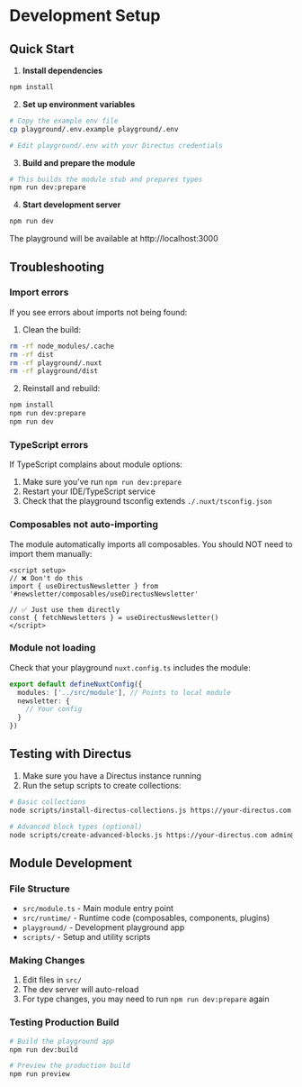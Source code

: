 # Development Setup

## Quick Start

1. **Install dependencies**
```bash
npm install
```

2. **Set up environment variables**
```bash
# Copy the example env file
cp playground/.env.example playground/.env

# Edit playground/.env with your Directus credentials
```

3. **Build and prepare the module**
```bash
# This builds the module stub and prepares types
npm run dev:prepare
```

4. **Start development server**
```bash
npm run dev
```

The playground will be available at http://localhost:3000

## Troubleshooting

### Import errors

If you see errors about imports not being found:

1. Clean the build:
```bash
rm -rf node_modules/.cache
rm -rf dist
rm -rf playground/.nuxt
rm -rf playground/dist
```

2. Reinstall and rebuild:
```bash
npm install
npm run dev:prepare
npm run dev
```

### TypeScript errors

If TypeScript complains about module options:

1. Make sure you've run `npm run dev:prepare`
2. Restart your IDE/TypeScript service
3. Check that the playground tsconfig extends `./.nuxt/tsconfig.json`

### Composables not auto-importing

The module automatically imports all composables. You should NOT need to import them manually:

```vue
<script setup>
// ❌ Don't do this
import { useDirectusNewsletter } from '#newsletter/composables/useDirectusNewsletter'

// ✅ Just use them directly
const { fetchNewsletters } = useDirectusNewsletter()
</script>
```

### Module not loading

Check that your playground `nuxt.config.ts` includes the module:

```typescript
export default defineNuxtConfig({
  modules: ['../src/module'], // Points to local module
  newsletter: {
    // Your config
  }
})
```

## Testing with Directus

1. Make sure you have a Directus instance running
2. Run the setup scripts to create collections:

```bash
# Basic collections
node scripts/install-directus-collections.js https://your-directus.com admin@example.com password

# Advanced block types (optional)
node scripts/create-advanced-blocks.js https://your-directus.com admin@example.com password
```

## Module Development

### File Structure

- `src/module.ts` - Main module entry point
- `src/runtime/` - Runtime code (composables, components, plugins)
- `playground/` - Development playground app
- `scripts/` - Setup and utility scripts

### Making Changes

1. Edit files in `src/`
2. The dev server will auto-reload
3. For type changes, you may need to run `npm run dev:prepare` again

### Testing Production Build

```bash
# Build the playground app
npm run dev:build

# Preview the production build
npm run preview
```